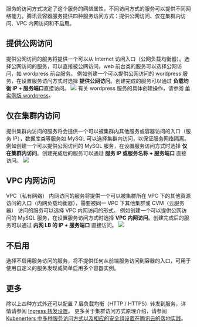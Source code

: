 服务的访问方式决定了这个服务的网络属性，不同访问方式的服务可以提供不同网络能力。腾讯云容器服务提供四种服务访问方式：提供公网访问、仅在集群内访问、VPC 内网访问和不启用。

## 提供公网访问
提供公网访问的服务将提供一个可以从 Internet 访问入口（公网负载均衡器）。选择公网访问的服务，可以直接被公网访问，web 前台类的服务可以选择公网访问，如 wordpress 前台服务。
例如创建一个可以提供公网访问的 wordpress 服务，在设置服务访问方式时选择 **提供公网访问**。创建完成的服务可以通过 **负载均衡 IP + 服务端口**直接访问。
![](//mc.qcloudimg.com/static/img/897e21d4a2c48034bc2cc98bfaba21a8/image.png)
有关  wordpress 服务的具体创建操作，请参阅 [单实例版 wordpress](/doc/product/457/7205)。

## 仅在集群内访问
提供集群内访问的服务将会提供一个可以被集群内其他服务或容器访问的入口（服务 IP），数据库类等服务如 MySQL 可以选择集群内访问，以保证服务网络隔离。
例如创建一个可以提供公网访问的 MySQL 服务，在设置服务访问方式时选择 **仅在集群内访问**。创建完成后的服务可以通过 **服务 IP 或服务名称 + 服务端口** 直接访问。
![](//mc.qcloudimg.com/static/img/e4fdda7af379079f1811bb86af8c8419/image.png)

## VPC 内网访问
VPC（私有网络） 内网访问的服务将提供一个可以被集群所在 VPC 下的其他资源访问的入口（内网负载均衡器），需要被同一 VPC 下其他集群或 CVM（云服务器） 访问的服务可以选择 VPC 内网访问的形式。
例如创建一个可以提供公网访问的 MySQL 服务，在设置服务访问方式时选择 **VPC 内网访问**。创建完成后的服务可以通过 **内网 LB 的 IP + 服务端口** 直接访问。
![](//mc.qcloudimg.com/static/img/ea74a0fb808aa37987cea2d4be187bea/image.png)

## 不启用
选择不启用服务访问的服务，将不提供任何从前端服务访问到容器的入口，可用于使用自定义的服务发现或简单启用多个容器实例。

## 更多
除以上四种方式外还可以配置 7 层负载均衡（HTTP / HTTPS）转发到服务，详情请参阅 [Ingress 转发设置](/doc/product/457/9111)。
更多关于集群访问方式原理介绍，请参阅 [Kubenerters 中多种服务访问方式以及相应的安全组设置在腾讯云的落地实践](https://cloud.tencent.com/community/article/711355)。
